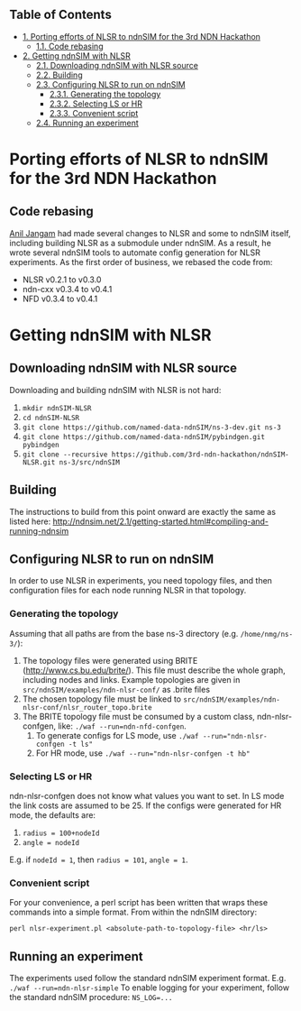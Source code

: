 <div id="table-of-contents">
<h2>Table of Contents</h2>
<div id="text-table-of-contents">
<ul>
<li><a href="#orga1a7afb">1. Porting efforts of NLSR to ndnSIM for the 3rd NDN Hackathon</a>
<ul>
<li><a href="#orgbeb84fd">1.1. Code rebasing</a></li>
</ul>
</li>
<li><a href="#orgea224d3">2. Getting ndnSIM with NLSR</a>
<ul>
<li><a href="#org2f35b0a">2.1. Downloading ndnSIM with NLSR source</a></li>
<li><a href="#org9351d8a">2.2. Building</a></li>
<li><a href="#orgb231061">2.3. Configuring NLSR to run on ndnSIM</a>
<ul>
<li><a href="#orga037a71">2.3.1. Generating the topology</a></li>
<li><a href="#org50da3b9">2.3.2. Selecting LS or HR</a></li>
<li><a href="#orgcf10299">2.3.3. Convenient script</a></li>
</ul>
</li>
<li><a href="#org02bf806">2.4. Running an experiment</a></li>
</ul>
</li>
</ul>
</div>
</div>

<a id="orga1a7afb"></a>

# Porting efforts of NLSR to ndnSIM for the 3rd NDN Hackathon


<a id="orgbeb84fd"></a>

## Code rebasing

[Anil Jangam](https://github.com/anilj1) had made several changes to NLSR and some to ndnSIM itself, including building NLSR as a submodule under ndnSIM. As a result, he wrote several ndnSIM tools to automate config generation for NLSR experiments. As the first order of business, we rebased the code from:

-   NLSR v0.2.1 to v0.3.0
-   ndn-cxx v0.3.4 to v0.4.1
-   NFD v0.3.4 to v0.4.1


<a id="orgea224d3"></a>

# Getting ndnSIM with NLSR


<a id="org2f35b0a"></a>

## Downloading ndnSIM with NLSR source

Downloading and building ndnSIM with NLSR is not hard:

1.  `mkdir ndnSIM-NLSR`
2.  `cd ndnSIM-NLSR`
3.  `git clone https://github.com/named-data-ndnSIM/ns-3-dev.git ns-3`
4.  `git clone https://github.com/named-data-ndnSIM/pybindgen.git pybindgen`
5.  `git clone --recursive https://github.com/3rd-ndn-hackathon/ndnSIM-NLSR.git ns-3/src/ndnSIM`


<a id="org9351d8a"></a>

## Building

The instructions to build from this point onward are exactly the same as listed here: <http://ndnsim.net/2.1/getting-started.html#compiling-and-running-ndnsim>   


<a id="orgb231061"></a>

## Configuring NLSR to run on ndnSIM

In order to use NLSR in experiments, you need topology files, and then configuration files for each node running NLSR in that topology.


<a id="orga037a71"></a>

### Generating the topology

Assuming that all paths are from the base ns-3 directory (e.g. `/home/nmg/ns-3/`):

1.  The topology files were generated using BRITE (<http://www.cs.bu.edu/brite/>). This file must describe the whole graph, including nodes and links. Example topologies are given in `src/ndnSIM/examples/ndn-nlsr-conf/` as .brite files
2.  The chosen topology file must be linked to `src/ndnSIM/examples/ndn-nlsr-conf/nlsr_router_topo.brite`
3.  The BRITE topology file must be consumed by a custom class, ndn-nlsr-confgen, like: `./waf --run=ndn-nfd-confgen`.
    1.  To generate configs for LS mode, use `./waf --run=​"ndn-nlsr-confgen -t ls"`
    2.  For HR mode, use `./waf --run=​"ndn-nlsr-confgen -t hb"`


<a id="org50da3b9"></a>

### Selecting LS or HR

ndn-nlsr-confgen does not know what values you want to set. In LS mode the link costs are assumed to be 25.
If the configs were generated for HR mode, the defaults are:

1.  `radius = 100+nodeId`
2.  `angle = nodeId`

E.g. if `nodeId = 1`, then `radius = 101`, `angle = 1`.


<a id="orgcf10299"></a>

### Convenient script

For your convenience, a perl script has been written that wraps these commands into a simple format. From within the ndnSIM directory:

`perl nlsr-experiment.pl <absolute-path-to-topology-file> <hr/ls>`


<a id="org02bf806"></a>

## Running an experiment

The experiments used follow the standard ndnSIM experiment format. E.g. `./waf --run=ndn-nlsr-simple`
To enable logging for your experiment, follow the standard ndnSIM procedure: `NS_​LOG=​...`

